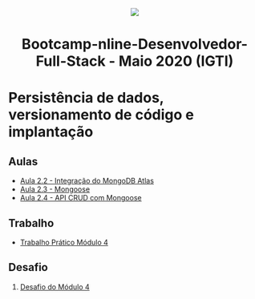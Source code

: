 <p align="center">
  <img src="/assets/bootcamp_fullstack.png">
</p>
<h1 align="center">Bootcamp-nline-Desenvolvedor-Full-Stack - Maio 2020 (IGTI)</h1>

# Persistência de dados, versionamento de código e implantação

## Aulas
- [Aula 2.2 - Integração do MongoDB Atlas](Aula2_2)
- [Aula 2.3 - Mongoose](Aula2_3)
- [Aula 2.4 - API CRUD com Mongoose](Aula2_4)

## Trabalho
- [Trabalho Prático Módulo 4](Trabalho4)

## Desafio
1. [Desafio do Módulo 4](Desafio4)